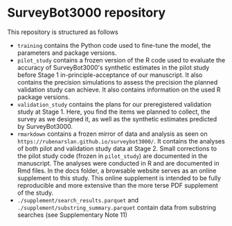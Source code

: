 # SurveyBot3000 repository
This repository is structured as follows

- `training` contains the Python code used to fine-tune the model, the parameters and package versions.
- `pilot_study` contains a frozen version of the R code used to evaluate the accuracy of SurveyBot3000's synthetic estimates in the pilot study before Stage 1 in-principle-acceptance of our manuscript. It also contains the precision simulations to assess the precision the planned validation study can achieve. It also contains information on the used R package versions.
- `validation_study` contains the plans for our preregistered validation study at Stage 1. Here, you find the items we planned to collect, the survey as we designed it, as well as the synthetic estimates predicted by SurveyBot3000.
- `rmarkdown` contains a frozen mirror of data and analysis as seen on `https://rubenarslan.github.io/surveybot3000/`. It contains the analyses of both pilot and validation study data at Stage 2. Small corrections to the pilot study code (frozen in `pilot_study`) are documented in the manuscript. The analyses were conducted in R and are documented in Rmd files. In the docs folder, a browsable website serves as an online supplement to this study. This online supplement is intended to be fully reproducible and more extensive than the more terse PDF supplement of the study.
- `./supplement/search_results.parquet` and `./supplement/substring_summary.parquet` contain data from substring searches (see Supplementary Note 11)